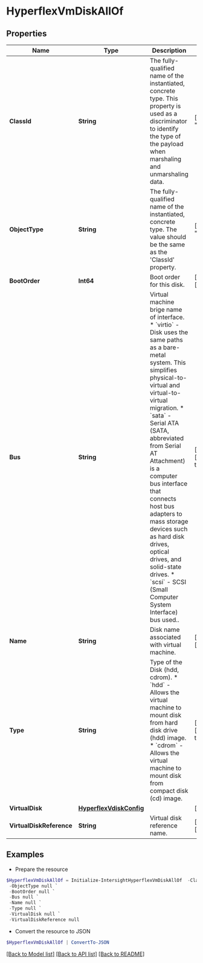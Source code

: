 # HyperflexVmDiskAllOf
## Properties

Name | Type | Description | Notes
------------ | ------------- | ------------- | -------------
**ClassId** | **String** | The fully-qualified name of the instantiated, concrete type. This property is used as a discriminator to identify the type of the payload when marshaling and unmarshaling data. | [default to "hyperflex.VmDisk"]
**ObjectType** | **String** | The fully-qualified name of the instantiated, concrete type. The value should be the same as the &#39;ClassId&#39; property. | [default to "hyperflex.VmDisk"]
**BootOrder** | **Int64** | Boot order for this disk. | [optional] [readonly] 
**Bus** | **String** | Virtual machine brige name of interface. * &#x60;virtio&#x60; - Disk uses the same paths as a bare-metal system. This simplifies physical-to-virtual and virtual-to-virtual migration. * &#x60;sata&#x60; - Serial ATA (SATA, abbreviated from Serial AT Attachment) is a computer bus interface that connects host bus adapters to mass storage devices such as hard disk drives, optical drives, and solid-state drives. * &#x60;scsi&#x60; - SCSI (Small Computer System Interface) bus used.. | [optional] [readonly] [default to "virtio"]
**Name** | **String** | Disk name associated with virtual machine. | [optional] [readonly] 
**Type** | **String** | Type of the Disk (hdd, cdrom). * &#x60;hdd&#x60; - Allows the virtual machine to mount disk from hard disk drive (hdd) image. * &#x60;cdrom&#x60; - Allows the virtual machine to mount disk from compact disk (cd) image. | [optional] [readonly] [default to "hdd"]
**VirtualDisk** | [**HyperflexVdiskConfig**](HyperflexVdiskConfig.md) |  | [optional] 
**VirtualDiskReference** | **String** | Virtual disk reference name. | [optional] [readonly] 

## Examples

- Prepare the resource
```powershell
$HyperflexVmDiskAllOf = Initialize-IntersightHyperflexVmDiskAllOf  -ClassId null `
 -ObjectType null `
 -BootOrder null `
 -Bus null `
 -Name null `
 -Type null `
 -VirtualDisk null `
 -VirtualDiskReference null
```

- Convert the resource to JSON
```powershell
$HyperflexVmDiskAllOf | ConvertTo-JSON
```

[[Back to Model list]](../README.md#documentation-for-models) [[Back to API list]](../README.md#documentation-for-api-endpoints) [[Back to README]](../README.md)

